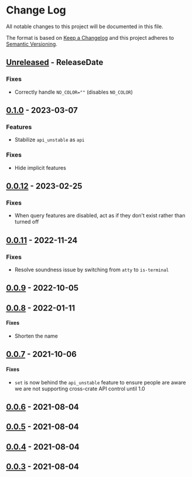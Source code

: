 # Change Log
All notable changes to this project will be documented in this file.

The format is based on [Keep a Changelog](http://keepachangelog.com/)
and this project adheres to [Semantic Versioning](http://semver.org/).

<!-- next-header -->
## [Unreleased] - ReleaseDate

### Fixes

- Correctly handle `NO_COLOR=""` (disables `NO_COLOR`)

## [0.1.0] - 2023-03-07

### Features

- Stabilize `api_unstable` as `api`

### Fixes

- Hide implicit features

## [0.0.12] - 2023-02-25

### Fixes

- When query features are disabled, act as if they don't exist rather than turned off

## [0.0.11] - 2022-11-24

### Fixes

- Resolve soundness issue by switching from `atty` to `is-terminal`

## [0.0.9] - 2022-10-05

## [0.0.8] - 2022-01-11

#### Fixes

- Shorten the name

## [0.0.7] - 2021-10-06

#### Fixes

- `set` is now behind the `api_unstable` feature to ensure people are aware we
  are not supporting cross-crate API control until 1.0

## [0.0.6] - 2021-08-04

## [0.0.5] - 2021-08-04

## [0.0.4] - 2021-08-04

## [0.0.3] - 2021-08-04

<!-- next-url -->
[Unreleased]: https://github.com/epage/git-stack/compare/concolor-v0.1.0...HEAD
[0.1.0]: https://github.com/epage/git-stack/compare/concolor-v0.0.12...concolor-v0.1.0
[0.0.12]: https://github.com/epage/git-stack/compare/concolor-v0.0.11...concolor-v0.0.12
[0.0.11]: https://github.com/epage/git-stack/compare/concolor-v0.0.9...concolor-v0.0.11
[0.0.9]: https://github.com/epage/git-stack/compare/concolor-v0.0.8...concolor-v0.0.9
[0.0.8]: https://github.com/epage/git-stack/compare/concolor-v0.0.7...concolor-v0.0.8
[0.0.7]: https://github.com/epage/git-stack/compare/concolor-v0.0.6...concolor-v0.0.7
[0.0.6]: https://github.com/epage/git-stack/compare/concolor-v0.0.5...concolor-v0.0.6
[0.0.5]: https://github.com/epage/git-stack/compare/concolor-v0.0.4...concolor-v0.0.5
[0.0.4]: https://github.com/epage/git-stack/compare/concolor-v0.0.3...concolor-v0.0.4
[0.0.3]: https://github.com/rust-cli/concolor/compare/847670646de39fde558bed176b748562ab6157e2...concolor-v0.0.3
